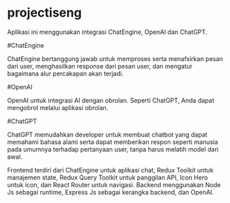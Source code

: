 # projectiseng

Aplikasi ini menggunakan integrasi ChatEngine, OpenAI dan ChatGPT. 

#ChatEngine

ChatEngine bertanggung jawab untuk memproses serta menafsirkan pesan dari user, menghasilkan response dari pesan user, dan mengatur bagaimana alur percakapan akan terjadi.

#OpenAI

OpenAI untuk integrasi AI dengan obrolan. Seperti ChatGPT, Anda dapat mengobrol melalui aplikasi obrolan.

#ChatGPT

ChatGPT memudahkan developer untuk membuat chatbot yang dapat memahami bahasa alami serta dapat memberikan respon seperti manusia pada umumnya terhadap pertanyaan user, tanpa harus melatih model dari awal.

Frontend terdiri dari ChatEngine untuk aplikasi chat, Redux Toolkit untuk manajemen state, Redux Query Toolkit untuk panggilan API, Icon Hero untuk icon, dan React Router untuk navigasi. Backend menggunakan Node Js sebagai runtime, Express Js sebagai kerangka backend, dan OpenAI.


